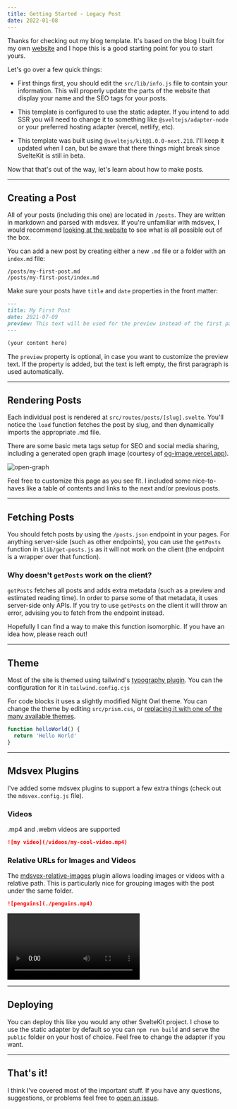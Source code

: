 ```yaml
---
title: Getting Started - Legacy Post
date: 2022-01-08
---
```


Thanks for checking out my blog template. It's based on the blog I built for my own [website](https://mattjennings.io) and I hope this is a good starting point for you to start yours.

Let's go over a few quick things:

- First things first, you should edit the `src/lib/info.js` file to contain your information. This will properly update the parts of the website that display your name and the SEO tags for your posts.

- This template is configured to use the static adapter. If you intend to add SSR you will need to change it to something like `@sveltejs/adapter-node` or your preferred hosting adapter (vercel, netlify, etc).

- This template was built using `@sveltejs/kit@1.0.0-next.218`. I'll keep it updated when I can, but be aware that there things might break since SvelteKit is still in beta.

Now that that's out of the way, let's learn about how to make posts.

---

## Creating a Post

All of your posts (including this one) are located in `/posts`. They are written in markdown and parsed with mdsvex. If you're unfamiliar with mdsvex, I would recommend [looking at the website](https://mdsvex.com/playground) to see what is all possible out of the box.

You can add a new post by creating either a new `.md` file or a folder with an `index.md` file:

```
/posts/my-first-post.md
/posts/my-first-post/index.md
```

Make sure your posts have `title` and `date` properties in the front matter:

```md
---
title: My First Post
date: 2021-07-09
preview: This text will be used for the preview instead of the first paragraph 
---

(your content here)
```

The `preview` property is optional, in case you want to customize the preview text. If the property is added, but the text is left empty, the first paragraph is used automatically.

---

## Rendering Posts

Each individual post is rendered at `src/routes/posts/[slug].svelte`. You'll notice the `load` function fetches the post by slug, and then dynamically imports the appropriate .md file.

There are some basic meta tags setup for SEO and social media sharing, including a generated open graph image (courtesy of [og-image.vercel.app](https://og-image.vercel.app)).

![open-graph](https://og-image.vercel.app/**Getting%20Started**?theme=light&md=1&fontSize=100px&images=https%3A%2F%2Fassets.vercel.com%2Fimage%2Fupload%2Ffront%2Fassets%2Fdesign%2Fhyper-color-logo.svg)

Feel free to customize this page as you see fit. I included some nice-to-haves like a table of contents and links to the next and/or previous posts.

---

## Fetching Posts

You should fetch posts by using the `/posts.json` endpoint in your pages. For anything server-side (such as other endpoints), you can use the `getPosts` function in `$lib/get-posts.js` as it will not work on the client (the endpoint is a wrapper over that function).

### Why doesn't `getPosts` work on the client?

`getPosts` fetches all posts and adds extra metadata (such as a preview and estimated reading time). In order to parse some of that metadata, it uses server-side only APIs. If you try to use `getPosts` on the client it will throw an error, advising you to fetch from the endpoint instead.

Hopefully I can find a way to make this function isomorphic. If you have an idea how, please reach out!

---

## Theme

Most of the site is themed using tailwind's [typography plugin](https://tailwindcss.com/docs/typography-plugin). You can the configuration for it in `tailwind.config.cjs`

For code blocks it uses a slightly modified Night Owl theme. You can change the theme by editing `src/prism.css`, or [replacing it with one of the many available themes](https://github.com/PrismJS/prism-themes/tree/master/themes).

```javascript
function helloWorld() {
  return 'Hello World'
}
```

---

## Mdsvex Plugins

I've added some mdsvex plugins to support a few extra things (check out the `mdsvex.config.js` file).

### Videos

.mp4 and .webm videos are supported

```md
![my video](/videos/my-cool-video.mp4)
```

### Relative URLs for Images and Videos

The [mdsvex-relative-images](https://github.com/mattjennings/mdsvex-relative-images) plugin allows loading images or videos with a relative path. This is particularly nice for grouping images with the post under the same folder.

```md
![penguins](./penguins.mp4)
```

![penguins](./penguins.mp4)

---

## Deploying

You can deploy this like you would any other SvelteKit project. I chose to use the static adapter by default so you can `npm run build` and serve the `public` folder on your host of choice. Feel free to change the adapter if you want.

---

## That's it!

I think I've covered most of the important stuff. If you have any questions, suggestions, or problems feel free to [open an issue](https://github.com/mattjennings/sveltekit-blog-template/issues).
